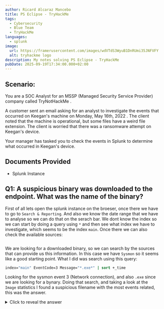 ```yaml
---
author: Ricard Alcaraz Mancebo
title: PS Eclipse - TryHackMe
tags:
  - Cybersecurity
  - Blue Team
  - TryHackMe
languages:
  - splunk
image:
  url: https://framerusercontent.com/images/wdVTdS3WyuB1DnRUmi35JNFVFY.jpg?width=900&height=900
  alt: tryhackme logo
description: My notes solving PS Eclipse - TryHackMe
pubDate: 2025-09-19T17:34:00.000+02:00
---
```

## Scenario:
You are a SOC Analyst for an MSSP (Managed Security Service Provider) company called TryNotHackMe .

A customer sent an email asking for an analyst to investigate the events that occurred on Keegan's machine on Monday, May 16th, 2022 . The client noted that the machine is operational, but some files have a weird file extension. The client is worried that there was a ransomware attempt on Keegan's device. 

Your manager has tasked you to check the events in Splunk to determine what occurred in Keegan's device. 

## Documents Provided
- Splunk Instance

## Q1: A suspicious binary was downloaded to the endpoint. What was the name of the binary?
First of all lets open the splunk instance on the broeser, once there we have to go to `Search & Reporting`. And also we know the date range that we have to analyse so we can do that on the serach bar.
We dont know the index so we can start by doing a query using `*` and then see what index we have to investigate, which seems to be the index `main`.
Once there we can also check the available sources:

![]()

We are looking for a downloaded binary, so we can search by the sources that can provide us this information. In this case we have `Sysmon` so it seems like a good starting point.
What I did was search using this query:

```cmd
index="main" EventCode=3 Message="*.exe*" | sort +_time
```
Looking for the sysmon event 3 (Network connection), and also `.exe` since we are looking for a bynary.
Doing that search, and taking a look at the `Image` statistics I found a suspicious filename with the most events related, this was the answer.

<details>
  <summary>Click to reveal the answer</summary>
  <div>
    OUTSTANDING_GUTTER.exe
  </div>
</details>


